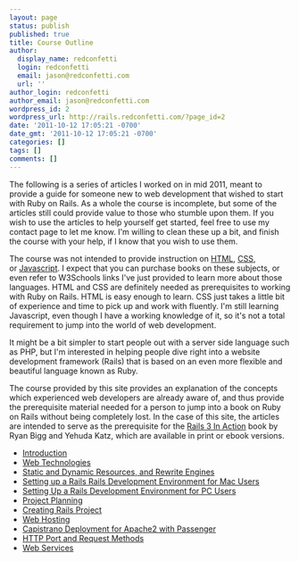 ```yaml
---
layout: page
status: publish
published: true
title: Course Outline
author:
  display_name: redconfetti
  login: redconfetti
  email: jason@redconfetti.com
  url: ''
author_login: redconfetti
author_email: jason@redconfetti.com
wordpress_id: 2
wordpress_url: http://rails.redconfetti.com/?page_id=2
date: '2011-10-12 17:05:21 -0700'
date_gmt: '2011-10-12 17:05:21 -0700'
categories: []
tags: []
comments: []
---
```

The following is a series of articles I worked on in mid 2011, meant to provide a guide for someone new to web development that wished to start with Ruby on Rails. As a whole the course is incomplete, but some of the articles still could provide value to those who stumble upon them. If you wish to use the articles to help yourself get started, feel free to use my contact page to let me know. I'm willing to clean these up a bit, and finish the course with your help, if I know that you wish to use them.</p>

The course was not intended to provide instruction on [HTML](http://www.w3schools.com/html/), [CSS](http://www.w3schools.com/css/default.asp), or [Javascript](http://www.w3schools.com/js/default.asp). I expect that you can purchase books on these subjects, or even refer to W3Schools links I've just provided to learn more about those languages. HTML and CSS are definitely needed as prerequisites to working with Ruby on Rails. HTML is easy enough to learn. CSS just takes a little bit of experience and time to pick up and work with fluently. I'm still learning Javascript, even though I have a working knowledge of it, so it's not a total requirement to jump into the world of web development.

It might be a bit simpler to start people out with a server side language such as PHP, but I'm interested in helping people dive right into a website development framework (Rails) that is based on an even more flexible and beautiful language known as Ruby.

The course provided by this site provides an explanation of the concepts which experienced web developers are already aware of, and thus provide the prerequisite material needed for a person to jump into a book on Ruby on Rails without being completely lost. In the case of this site, the articles are intended to serve as the prerequisite for the [Rails 3 In Action](http://www.manning.com/katz/) book by Ryan Bigg and Yehuda Katz, which are available in print or ebook versions.

* [Introduction](/resources/course/introduction/)
* [Web Technologies](/resources/course/web-technologies/)
* [Static and Dynamic Resources, and Rewrite Engines](/resources/course/static-dynamic-resources-rewrite-engines/)
* [Setting up a Rails Rails Development Environment for Mac Users](/resources/course/setting-up-rails-development-environment-for-mac-users/)
* [Setting Up a Rails Development Environment for PC Users](/resources/course/setting-up-rails-development-environment-for-pc-users/)
* [Project Planning](/resources/course/project-planning/)
* [Creating Rails Project](/resources/course/creating-rails-project/)
* [Web Hosting](/resources/course/web-hosting/)
* [Capistrano Deployment for Apache2 with Passenger](/resources/course/capistrano-deployment-for-apache2-with-passenger/)
* [HTTP Port and Request Methods](/resources/course/http-port-request-methods/)
* [Web Services](/resources/course/web-services/)

